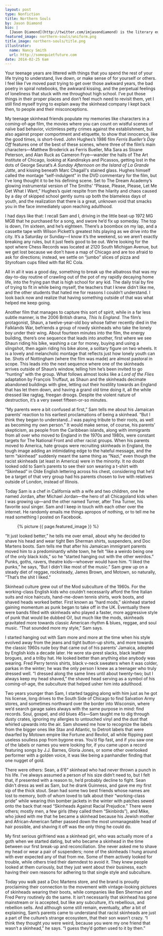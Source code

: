 ```yaml
---
layout: post
type: Nonfiction
title: Northern Souls
by: Jason Diamond
bio: |
  [Jason Diamond](http://twitter.com/imjasondiamond) is the literary editor at Flavorwire, the founder of Vol. 1 Brooklyn, and has been published by <cite>The New York Times</cite>, <cite>The Paris Review</cite>, <cite>Tablet</cite>, <cite>The New York Observer</cite>, and many other fine places. He lives in Brooklyn with his wife, two cats, and a dog named Max.
featured_image: northern-souls/uniform.png
title_image: northern-souls/title.png
illustrator:
  name: Nancy Smith
  url: http://somequietfuture.com
date: 2014-02-25 6am
---
```


Your teenage years are littered with things that you spend the rest of your life trying to understand, live down, or make sense of for yourself or others. I feel like I’ve moved past trying to get over those awkward years, the bad poetry in spiral notebooks, the awkward kissing, and the perpetual feelings of loneliness that stuck with me throughout high school.  I’ve put those things in their proper places and don’t feel much need to revisit them, yet I still find myself trying to explain away the skinhead company I kept back then, to people and their misconceptions.

My teenage skinhead friends populate my memories like characters in a coming-of-age film, the movies where you can count on wistful scenes of naïve bad behavior, victimless petty crimes against the establishment, but also against proper comportment and etiquette, to show that innocence, like the good times, is short-lived. John Hughes’s 1986 film _Ferris Bueller’s Day Off_ features one of the best of these scenes, where three of the film’s main characters—Matthew Broderick as Ferris Bueller, Mia Sara as Sloane Peterson, and Alan Ruck as Cameron Frye—wander the halls of The Art Institute of Chicago, looking at Kandinskys and Picassos, getting lost in the dots of George Seurat’s _A Sunday Afternoon on the Island of La Grande Jatte_, and kissing beneath Marc Chagall's stained glass. Hughes himself called the montage “self-indulgent” in the DVD commentary for the film, but I’ve long thought it to be his defining scene. Set to The Dream Academy’s glowing instrumental version of The Smiths’ “Please, Please, Please, Let Me Get What I Want,” Hughes’s quiet respite from the hilarity and chaos caused by a day of skipped school gently sums up both the blameless days of youth, and the realization that there is a great, unknown void that smacks you in the face immediately upon reaching adulthood.

I had days like that: I recall Sam and I, driving in the little beat-up 1972 MG MGB that he purchased for a song, and swore he’d fix up someday. The top is down, I’m sixteen, and he’s eighteen. There’s a boombox on my lap, and a cassette tape with Wilson Pickett’s greatest hits playing as we drive into the city. It’s a Saturday or Sunday—I know it’s the weekend, so we aren’t exactly breaking any rules, but it just feels good to be out. We’re looking for the spot where Chess Records was located at 2120 South Michigan Avenue, but we get lost because we don’t have a map of Chicago and are too afraid to ask for directions; instead, we settle on “jumbo” slices of pizza and Styrofoam cups filled with flat RC Cola. 

All in all it was a good day, something to break up the albatross that was my day-to-day routine of crawling out of the pot of my rapidly decaying home life, into the frying pan that is high school for any kid. The daily trial by fire of trying to fit in while being myself, the teachers that I knew didn’t like me, and the other students that hated me for reasons I couldn’t understand. I look back now and realize that having something outside of that was what helped me keep going. 

Another film that manages to capture this sort of spirit, while in a far less subtle manner, is the 2006 British drama, _This Is England_. The film’s protagonist, Shaun, a twelve-year-old boy whose father recently died in the Falklands War, befriends a group of rowdy skinheads who take the lonely boy under their wing. About fourteen minutes into the film, the energy building, there’s one sequence that leads into another, first where we see Shaun riding his bike, washing a car for money, buying and using a slingshot, then again riding his bike alone, a solitary figure on two wheels. It is a lovely and melancholic montage that reflects just how lonely youth can be. Shots of Nottingham (where the film was made) are almost pastoral in scope. This leads into the next sequence where one of the skinheads arrives outside of Shaun’s window, telling him he’s been invited to go “hunting” with the group. What follows almost looks like a _Lord of the Flies_ adaptation by François Truffaut, as Shaun and the skinheads decimate abandoned buildings with glee, letting out their hostility towards an England that has let them down, and having a grand old time doing it, all the while dressed like ragtag, freegan droogs. Despite the violent nature of destruction, it’s a very sweet fifteen-or-so minutes.

“My parents were a bit confused at first,” Sam tells me about his Jamaican parents’ reaction to his earliest proclamations of being a skinhead. “But I think they began to understand…I was paying tribute to their roots, as well as becoming my own person.” It would make sense, of course, his parents’ skepticism, as people from the Caribbean islands, along with immigrants from all over who moved to England in the 1970s and 1980s, were constant targets for The National Front and other racist groups. When his parents moved to America, hate groups were recruiting skinheads in England, the tough image adding an intimidating edge to the hateful message, and the term “skinhead” suddenly meant the same thing as “Nazi,” even though the racist skinheads (at least in America) were in the minority. It no doubt looked odd to Sam’s parents to see their son wearing a t-shirt with “Skinhead” in Olde English lettering across his chest, considering that he’d be a target of that very group had his parents chosen to live with relatives outside of London, instead of Illinois.

Today Sam is a chef in California with a wife and two children, one he named Jordan, after Michael Jordan—the hero of all Chicagoland kids when I was growing up—and the other named Turner, after Tina Turner, his favorite soul singer. Sam and I keep in touch with each other over the internet. He randomly emails me things apropos of nothing, or to tell me he read something I posted on Facebook.

<figure class="middle">
{% picture {{ page.featured_image }} %}
</figure>

“It just looked better,” he tells me over email, about why he decided to shave his head and wear tight Ben Sherman shirts, suspenders, and Doc Martens boots. Sam tells me that after his Jamaican immigrant parents moved him to a predominantly white town, he felt “like a weirdo being one of the only black kids,” so he “started hanging out with the other weirdos.” Punks, goths, ravers, theatre kids—whoever would have him. “I liked the punks,” he says, “But I didn’t like most of the music.” Sam grew up on a steady diet of reggae, rocksteady, James Brown, and Motown, so naturally, “That’s the shit I liked.”

Skinhead culture grew out of the Mod subculture of the 1960s. For the working-class English kids who couldn’t necessarily afford the fine Italian suits and nice haircuts, hand-me-down tennis shirts, work boots, and shaved heads worked better. First known as “hard mods,” skinhead started gaining momentum as punk began to take off in the UK. Eventually there were bands filled with skinheads who played a faster, more aggressive style of punk that would be dubbed Oi!, but much like the mods, skinheads gravitated more towards classic American rhythm & blues, reggae, and soul music. “That sounded more my style,” Sam says.

I started hanging out with Sam more and more at the time when his style evolved away from the jeans and tight button-up shirts, and more towards the classic 1960s rude boy that came out of his parents’ Jamaica, adopted by English kids a decade later. He wore sta-prest slacks, black leather brogues, and a trilby hat. He looked better than anything else anybody was wearing. Fred Perry tennis shirts, black v-neck sweaters when it was colder, parkas in the winter; he was the only person I knew as a teenager who truly dressed well. “I dressed along the same lines until about twenty-two; but I always keep my head shaved,” the shaved head serving as a symbol of his coming-of-age, the subculture that helped usher him into adulthood.

Two years younger than Sam, I started tagging along with him just as he got his license, long drives to the South Side of Chicago to find Salvation Army stores, and sometimes northward over the border into Wisconsin, where we’d search garage sales always with the same purpose in mind: find records. Soul, gospel, and old blues 45s—Sam taught me to dig through dusty crates, ignoring my allergies to untouched vinyl and the dust that whirled upwards into the air. Sam showed me how to recognize the labels from the bigger ones like Stax and Atlantic, to Detroit labels that were dwarfed by Motown empire like Fortune and Revilot, all while flipping past useless soulless pop from bygone eras. You’d flip fast, and if you saw one of the labels or names you were looking for, if you came upon a record featuring songs by J.J. Barnes, Gloria Jones, or some other overlooked performer with a golden voice, it was like being a panhandler finding that one nugget of gold.

There were others: Sean, a 6’6” skinhead who had never thrown a punch in his life. I’ve always assumed a person of his size didn’t need to, but I felt that, if presented with a reason to, he’d probably decline to fight. Sean didn’t dress as well as Sam, but he drank Guinness, and gave me my first sip of the thick stout. Sean had some two best friends whose names are lost to memory, both of whom loved to talk about their “working-class pride” while wearing thin bomber jackets in the winter with patches sewed onto the back that read “Skinheads Against Racial Prejudice.” There were others; mostly men, a few girls (they called them “Skinbirds”), and Mike, who joked with me that he became a skinhead because his Jewish mother and African-American father passed down the most unmanageable head of hair possible, and shaving it off was the only thing he could do.

My first serious girlfriend was a skinhead girl, who was actually more of a goth when we started dating, but who became a skinhead in the time between our first break-up and reconciliation. She never asked me to shave my head or wear a pair of suspenders; none of the skinheads I hung around with ever expected any of that from me. Some of them actively looked for trouble, while others tried their damndest to avoid it. They knew people looked at them curiously, but they just went about their business, each having their own reasons for adhering to that single style and subculture.

Today you walk past a Doc Martens store, and the brand is proudly proclaiming their connection to the movement with vintage-looking pictures of skinheads wearing their boots, while companies like Ben Sherman and Fred Perry routinely do the same. It isn’t necessarily that skinhead has gone mainstream or is accepted, but like any subculture, it’s rebellious, and rebellion sells. And although some still remain, eventually, after a bit of explaining, Sam’s parents came to understand that racist skinheads are just a part of the culture’s strange ecosystem, that their son wasn’t crazy. “I think they thought _you_ were weird, because you were my one friend that wasn’t a skinhead,” he says. “I guess they’d gotten used to it by then.”